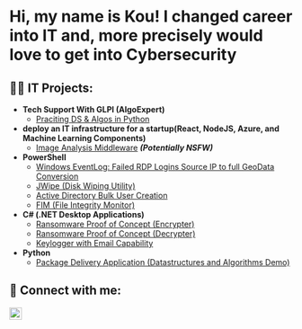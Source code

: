 <h1>Hi, my name is Kou! I changed career into IT and, more precisely would love to get into Cybersecurity </h1>

<h2>👨‍💻 IT Projects:</h2>

- <b>Tech Support With GLPI (AlgoExpert)</b>
  - [Praciting DS & Algos in Python](https://github.com/joshmadakor1/Algorithms-Practice)
- <b>deploy an IT infrastructure for a startup(React, NodeJS, Azure, and Machine Learning Components)</b>
  - [Image Analysis Middleware](https://github.com/joshmadakor1/4chan-Image-Analysis-Middleware-C964) <b><i>(Potentially NSFW)</b></i>
- <b>PowerShell</b>
  - [Windows EventLog: Failed RDP Logins Source IP to full GeoData Conversion](https://github.com/joshmadakor1/Sentinel-Lab)
  - [JWipe (Disk Wiping Utility)](https://github.com/joshmadakor1/Jwipe.PowerShell)
  - [Active Directory Bulk User Creation](https://github.com/joshmadakor1/AD_PS)
  - [FIM (File Integrity Monitor)](https://github.com/joshmadakor1/PowerShell-Integrity-FIM)
- <b>C# (.NET Desktop Applications)</b>
  - [Ransomware Proof of Concept (Encrypter)](https://github.com/joshmadakor1/EncrypterPOC)
  - [Ransomware Proof of Concept (Decrypter)](https://github.com/joshmadakor1/DecrypterPOC)
  - [Keylogger with Email Capability](https://github.com/joshmadakor1/Key-Logger-With-Email)
- <b>Python</b>
  - [Package Delivery Application (Datastructures and Algorithms Demo)](https://github.com/joshmadakor1/Package-Delivery-Pathfinding-Algorithm)

<h2> 🤳 Connect with me:</h2>

[<img align="left" alt="KOUYA | LinkedIn" width="22px" src="https://cdn.jsdelivr.net/npm/simple-icons@v3/icons/linkedin.svg" />][linkedin]



[linkedin]: https://fr.linkedin.com/in/kou-ya-8325a1235?trk=people-guest_people_search-card
